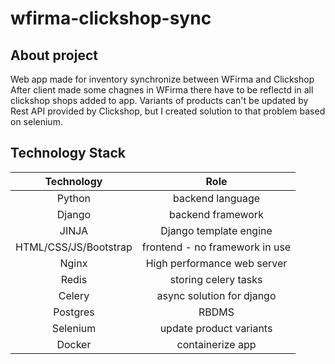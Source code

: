 # wfirma-clickshop-sync
## About project
Web app made for inventory synchronize between WFirma and Clickshop
After client made some chagnes in WFirma there have to be reflectd in all clickshop shops added to app.
Variants of products can't be updated by Rest API provided by Clickshop, but I created solution to that problem based on selenium.

## Technology Stack
Technology | Role
:-------------------------:|:-------------------------:
Python  |  backend language
Django | backend framework
JINJA | Django template engine
HTML/CSS/JS/Bootstrap | frontend - no framework in use
Nginx | High performance web server
Redis | storing celery tasks
Celery | async solution for django
Postgres | RBDMS
Selenium | update product variants
Docker | containerize app
